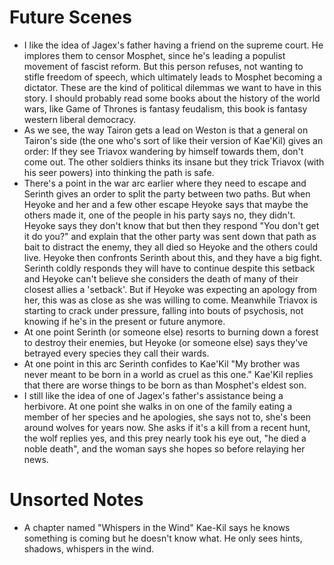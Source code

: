 # Future Scenes
- I like the idea of Jagex's father having a friend on the supreme court.
He implores them to censor Mosphet, since he's leading a populist movement of fascist reform.
But this person refuses, not wanting to stifle freedom of speech, which ultimately leads to Mosphet becoming a dictator.
These are the kind of political dilemmas we want to have in this story.
I should probably read some books about the history of the world wars, like Game of Thrones is fantasy feudalism, this book is fantasy western liberal democracy.
- As we see, the way Tairon gets a lead on Weston is that a general on Tairon's side (the one who's sort of like their version of Kae'Kil) gives an order: If they see Triavox wandering by himself towards them, don't come out.
The other soldiers thinks its insane but they trick Triavox (with his seer powers) into thinking the path is safe.
- There's a point in the war arc earlier where they need to escape and Serinth gives an order to split the party between two paths.
But when Heyoke and her and a few other escape Heyoke says that maybe the others made it, one of the people in his party says no, they didn't.
Heyoke says they don't know that but then they respond "You don't get it do you?" and explain that the other party was sent down that path as bait to distract the enemy, they all died so Heyoke and the others could live.
Heyoke then confronts Serinth about this, and they have a big fight.
Serinth coldly responds they will have to continue despite this setback and Heyoke can't believe she considers the death of many of their closest allies a 'setback'.
But if Heyoke was expecting an apology from her, this was as close as she was willing to come.
Meanwhile Triavox is starting to crack under pressure, falling into bouts of psychosis, not knowing if he's in the present or future anymore.
- At one point Serinth (or someone else) resorts to burning down a forest to destroy their enemies, but Heyoke (or someone else) says they've betrayed every species they call their wards.
- At one point in this arc Serinth confides to Kae'Kil "My brother was never meant to be born in a world as cruel as this one." Kae'Kil replies that there are worse things to be born as than Mosphet's eldest son.
- I still like the idea of one of Jagex's father's assistance being a herbivore.
At one point she walks in on one of the family eating a member of her species and he apologies, she says not to, she's been around wolves for years now.
She asks if it's a kill from a recent hunt, the wolf replies yes, and this prey nearly took his eye out, "he died a noble death", and the woman says she hopes so before relaying her news.

# Unsorted Notes
- A chapter named "Whispers in the Wind" Kae-Kil says he knows something is coming but he doesn't know what.
He only sees hints, shadows, whispers in the wind.